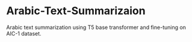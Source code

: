 # Arabic-Text-Summarizaion
Arabic text summarization using T5 base transformer and fine-tuning on AIC-1 dataset.
